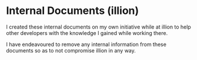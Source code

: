 # Internal Documents (illion)
I created these internal documents on my own initiative while at illion to help other developers with the knowledge I gained while working there. 

I have endeavoured to remove any internal information from these documents so as to not compromise illion in any way.